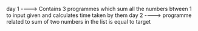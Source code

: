 day 1 ---->  Contains 3 programmes which sum all the numbers btween 1 to input given and calculates time taken by them 
day 2 ----> programme related to sum of two numbers in the list is equal to target 